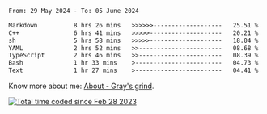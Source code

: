 <!--START_SECTION:waka-->

```txt
From: 29 May 2024 - To: 05 June 2024

Markdown          8 hrs 26 mins   >>>>>>-------------------   25.51 %
C++               6 hrs 41 mins   >>>>>--------------------   20.21 %
sh                5 hrs 58 mins   >>>>>--------------------   18.04 %
YAML              2 hrs 52 mins   >>-----------------------   08.68 %
TypeScript        2 hrs 46 mins   >>-----------------------   08.39 %
Bash              1 hr 33 mins    >------------------------   04.73 %
Text              1 hr 27 mins    >------------------------   04.41 %
```

<!--END_SECTION:waka-->

<!-- [![grayxu's github stats](https://github-readme-stats.vercel.app/api?username=grayxu&count_private=true&show_icons=true)](https://github.com/grayxu) -->

Know more about me: [About - Gray's grind](https://www.grayxu.cn/).
<p align="left">
  <a href="https://wakatime.com/@c69eb31e-43a1-463f-8968-c3449e386f57"><img src="https://wakatime.com/badge/user/c69eb31e-43a1-463f-8968-c3449e386f57.svg" title="Total time coded since Feb 28 2023" /></a>
</p>

